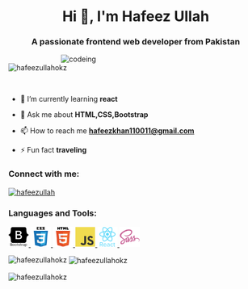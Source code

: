 <h1 align="center">Hi 👋, I'm Hafeez Ullah</h1>
<h3 align="center">A passionate frontend web developer from Pakistan</h3>
<img align="right" alt="codeing" width="400" src="https://cdn.dribbble.com/users/1162077/screenshots/3848914/programmer.gif">

<p align="left"> <img src="https://komarev.com/ghpvc/?username=hafeezullahokz&label=Profile%20views&color=0e75b6&style=flat" alt="hafeezullahokz" /> </p>

<p align="left"> <a href="https://twitter.com/" target="blank"><img src="https://img.shields.io/twitter/follow/?logo=twitter&style=for-the-badge" alt="" /></a> </p>

- 🌱 I’m currently learning **react**

- 💬 Ask me about **HTML,CSS,Bootstrap**

- 📫 How to reach me **hafeezkhan110011@gmail.com**

- ⚡ Fun fact **traveling**

<h3 align="left">Connect with me:</h3>

<p align="left">
<a href="https://linkedin.com/in/hafeezullah" target="blank"><img align="center" src="https://raw.githubusercontent.com/rahuldkjain/github-profile-readme-generator/master/src/images/icons/Social/linked-in-alt.svg" alt="hafeezullah" height="30" width="40" /></a>
</p>

<h3 align="left">Languages and Tools:</h3>
<p align="left"> <a href="https://getbootstrap.com" target="_blank" rel="noreferrer"> <img src="https://raw.githubusercontent.com/devicons/devicon/master/icons/bootstrap/bootstrap-plain-wordmark.svg" alt="bootstrap" width="40" height="40"/> </a> <a href="https://www.w3schools.com/css/" target="_blank" rel="noreferrer"> <img src="https://raw.githubusercontent.com/devicons/devicon/master/icons/css3/css3-original-wordmark.svg" alt="css3" width="40" height="40"/> </a> <a href="https://www.w3.org/html/" target="_blank" rel="noreferrer"> <img src="https://raw.githubusercontent.com/devicons/devicon/master/icons/html5/html5-original-wordmark.svg" alt="html5" width="40" height="40"/> </a> <a href="https://developer.mozilla.org/en-US/docs/Web/JavaScript" target="_blank" rel="noreferrer"> <img src="https://raw.githubusercontent.com/devicons/devicon/master/icons/javascript/javascript-original.svg" alt="javascript" width="40" height="40"/> </a> <a href="https://reactjs.org/" target="_blank" rel="noreferrer"> <img src="https://raw.githubusercontent.com/devicons/devicon/master/icons/react/react-original-wordmark.svg" alt="react" width="40" height="40"/> </a> <a href="https://sass-lang.com" target="_blank" rel="noreferrer"> <img src="https://raw.githubusercontent.com/devicons/devicon/master/icons/sass/sass-original.svg" alt="sass" width="40" height="40"/> </a> </p>

<p><img align="left" src="https://github-readme-stats.vercel.app/api/top-langs?username=hafeezullahokz&show_icons=true&locale=en&layout=compact" alt="hafeezullahokz" /></p>

<p>&nbsp;<img align="center" src="https://github-readme-stats.vercel.app/api?username=hafeezullahokz&show_icons=true&locale=en" alt="hafeezullahokz" /></p>

<p><img align="center" src="https://github-readme-streak-stats.herokuapp.com/?user=hafeezullahokz&" alt="hafeezullahokz" /></p>
